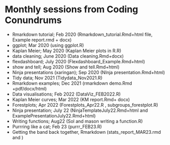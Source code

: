 # Monthly sessions from Coding Conundrums

- Rmarkdown tutorial; Feb 2020 (Rmarkdown_tutorial.Rmd+html file, Example report.rmd + docx)
- ggplot; Mar 2020 (using ggplot.R)
- Kaplan Meier; May 2020 (Kaplan Meier plots in R.R)
- data cleaning; June 2020 (Data cleaning.Rmd+docx)
- flexdashboard; July 2020 (Flexdashboard_Example.Rmd+html)
- show and tell; Aug 2020 (Show and tell.Rmd+html)     
- Ninja presentations (xaringan); Sep 2020 (NInja presentation.Rmd+html) 
- Tidy data; Nov 2021 (Tidydata_Nov2021.R)
- Rmarkdown examples; Dec 2021 (rmarkdown demo.Rmd +pdf/docx/html) 
- Data visualisations; Feb 2022 (DataViz_FEB2022.R)
- Kaplan Meier curves; Mar 2022 (KM report.Rmd+ docx)
- Forestplots; Apr 2022 (Forestplots_Apr22.R
, subgroups_forestplot.R)
- Ninja presentation; July 22 (NinjaTemplateJuly22.Rmd+html and ExamplePresentationJuly22.Rmd+html)
- Writing functions; Aug22 (Sol and mason writing a function.R)
- Purrring like a cat; Feb 23 (purrr_FEB23.R)
- Getting the band back together, Rmarkdown (stats_report_MAR23.rmd and )
